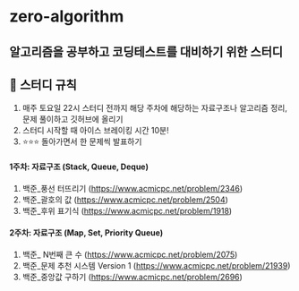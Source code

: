# zero-algorithm
## 알고리즘을 공부하고 코딩테스트를 대비하기 위한 스터디

## 📌 스터디 규칙
1. 매주 토요일 22시 스터디 전까지 해당 주차에 해당하는 자료구조나 알고리즘 정리, 문제 풀이하고 깃허브에 올리기
2. 스터디 시작할 때 아이스 브레이킹 시간 10분!
3. ⭐️⭐️⭐️ 돌아가면서 한 문제씩 발표하기

#### 1주차: 자료구조 (Stack, Queue, Deque)
1. 백준_풍선 터뜨리기 (https://www.acmicpc.net/problem/2346)
2. 백준_괄호의 값 (https://www.acmicpc.net/problem/2504)
3. 백준_후위 표기식 (https://www.acmicpc.net/problem/1918)

#### 2주차: 자료구조 (Map, Set, Priority Queue)
1. 백준_ N번째 큰 수 (https://www.acmicpc.net/problem/2075)
2. 백준_문제 추천 시스템 Version 1 (https://www.acmicpc.net/problem/21939)
3. 백준_중앙값 구하기 (https://www.acmicpc.net/problem/2696)
